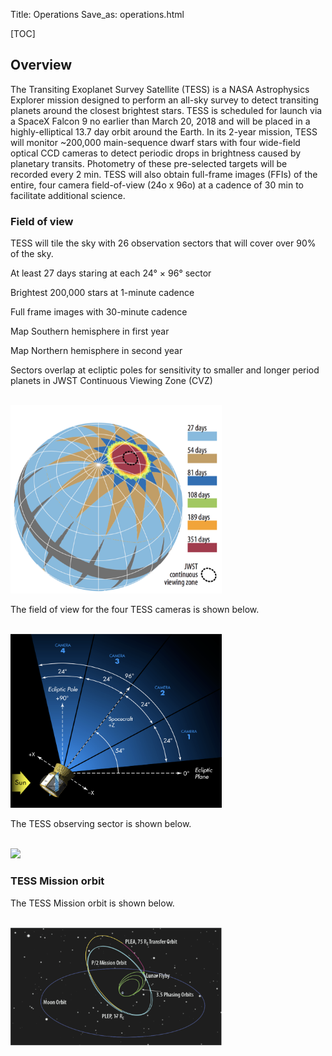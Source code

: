 Title: Operations
Save_as: operations.html

[TOC]

## Overview
The Transiting Exoplanet Survey Satellite (TESS) is a NASA Astrophysics Explorer mission designed to perform an all-sky survey to detect transiting planets around the closest brightest stars. TESS  is scheduled for launch via a SpaceX Falcon 9 no earlier than March 20, 2018 and will be placed in a highly-elliptical 13.7 day orbit around the Earth.  In its 2-year mission, TESS will monitor ~200,000 main-sequence dwarf stars with four wide-field optical CCD cameras to detect periodic drops in brightness caused by planetary transits. Photometry of these pre-selected targets will be recorded every 2 min. TESS will also obtain full-frame images (FFIs) of the entire, four camera field-of-view (24o x 96o) at a cadence of 30 min to facilitate additional science.

### Field of view

TESS will tile the sky with 26 observation sectors that will cover over 90% of the sky.

At least 27 days staring at each 24° × 96° sector

Brightest 200,000 stars at 1-minute cadence

Full frame images with 30-minute cadence

Map Southern hemisphere in first year

Map Northern hemisphere in second year

Sectors overlap at ecliptic poles for sensitivity to smaller and longer period planets in JWST Continuous Viewing Zone (CVZ)

<br/>

<img class="img-responsive" style="max-width:67%;" src="images/mission/tess_2yearskycoverage.png">

<br/>

The field of view for the four TESS cameras is shown below.

<br/>

<img class="img-responsive" style="max-width:67%;" src="images/mission/tess_cameraFOVschematic_Winnpresentation.png">

<br/>

The TESS observing sector is shown below.

<br/>

<img class="img-responsive" style="max-width:67%;" src="images/mission/tess_observingsectorschematic_Winnpresentation.png">

<br/>


### TESS Mission orbit

The TESS Mission orbit is shown below.

<br/>

<img class="img-responsive" style="max-width:67%;" src="images/mission/tess_orbit_Winnpresentation.png">


<br/>
